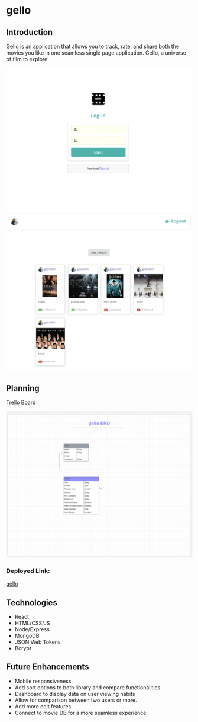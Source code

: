 # gello

## Introduction

Gello is an application that allows you to track, rate, and share both the movies you like in one seamless single page application. Gello, a universe of film to explore!

![Login Page](./src/assets/signup.png)
![Feed Page](./src/assets/dashboard.png)


## Planning

[Trello Board](https://trello.com/invite/b/55Q6wa90/ATTI088e3813f57a04cd87d918f518f7483bCA46D85F/gello)

![ERD](./src/assets/ERD.png)


### Deployed Link:

[gello]()

## Technologies

- React
- HTML/CSS/JS
- Node/Express
- MongoDB
- JSON Web Tokens
- Bcrypt


## Future Enhancements

- Mobile responsiveness
- Add sort options to both library and compare functionalities
- Dashboard to display data on user viewing habits
- Allow for comparison between two users or more.
- Add more edit features.
- Connect to movie DB for a more seamless experience.